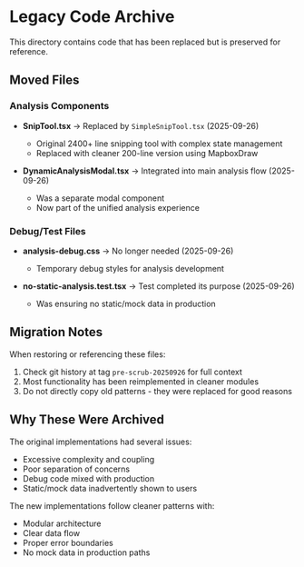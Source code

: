 # Legacy Code Archive

This directory contains code that has been replaced but is preserved for reference.

## Moved Files

### Analysis Components
- **SnipTool.tsx** → Replaced by `SimpleSnipTool.tsx` (2025-09-26)
  - Original 2400+ line snipping tool with complex state management
  - Replaced with cleaner 200-line version using MapboxDraw
  
- **DynamicAnalysisModal.tsx** → Integrated into main analysis flow (2025-09-26)
  - Was a separate modal component
  - Now part of the unified analysis experience

### Debug/Test Files
- **analysis-debug.css** → No longer needed (2025-09-26)
  - Temporary debug styles for analysis development
  
- **no-static-analysis.test.tsx** → Test completed its purpose (2025-09-26)
  - Was ensuring no static/mock data in production

## Migration Notes

When restoring or referencing these files:
1. Check git history at tag `pre-scrub-20250926` for full context
2. Most functionality has been reimplemented in cleaner modules
3. Do not directly copy old patterns - they were replaced for good reasons

## Why These Were Archived

The original implementations had several issues:
- Excessive complexity and coupling
- Poor separation of concerns
- Debug code mixed with production
- Static/mock data inadvertently shown to users

The new implementations follow cleaner patterns with:
- Modular architecture
- Clear data flow
- Proper error boundaries
- No mock data in production paths
